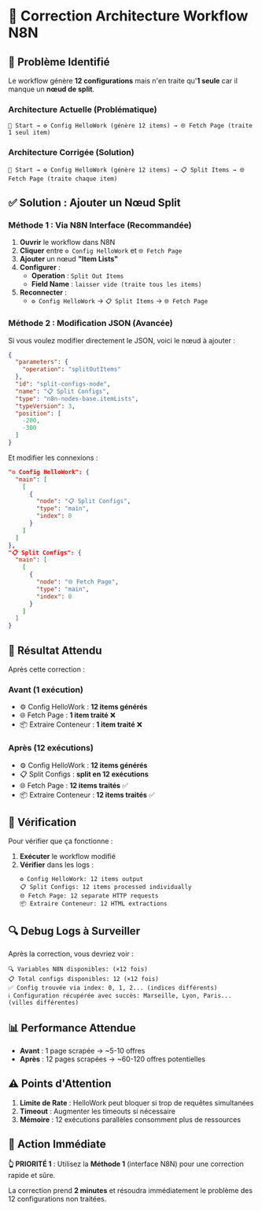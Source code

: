 # 🔧 Correction Architecture Workflow N8N

## 🔴 **Problème Identifié**

Le workflow génère **12 configurations** mais n'en traite qu'**1 seule** car il manque un **nœud de split**.

### Architecture Actuelle (Problématique)
```
🚀 Start → ⚙️ Config HelloWork (génère 12 items) → 🌐 Fetch Page (traite 1 seul item)
```

### Architecture Corrigée (Solution)
```
🚀 Start → ⚙️ Config HelloWork (génère 12 items) → 📋 Split Items → 🌐 Fetch Page (traite chaque item)
```

## ✅ **Solution : Ajouter un Nœud Split**

### **Méthode 1 : Via N8N Interface (Recommandée)**

1. **Ouvrir** le workflow dans N8N
2. **Cliquer** entre `⚙️ Config HelloWork` et `🌐 Fetch Page`
3. **Ajouter** un nœud **"Item Lists"**
4. **Configurer** :
   - **Operation** : `Split Out Items`
   - **Field Name** : `laisser vide (traite tous les items)`
5. **Reconnecter** :
   - `⚙️ Config HelloWork` → `📋 Split Items` → `🌐 Fetch Page`

### **Méthode 2 : Modification JSON (Avancée)**

Si vous voulez modifier directement le JSON, voici le nœud à ajouter :

```json
{
  "parameters": {
    "operation": "splitOutItems"
  },
  "id": "split-configs-node",
  "name": "📋 Split Configs",
  "type": "n8n-nodes-base.itemLists",
  "typeVersion": 3,
  "position": [
    -200,
    -300
  ]
}
```

Et modifier les connexions :

```json
"⚙️ Config HelloWork": {
  "main": [
    [
      {
        "node": "📋 Split Configs",
        "type": "main",
        "index": 0
      }
    ]
  ]
},
"📋 Split Configs": {
  "main": [
    [
      {
        "node": "🌐 Fetch Page",
        "type": "main",
        "index": 0
      }
    ]
  ]
}
```

## 🎯 **Résultat Attendu**

Après cette correction :

### **Avant** (1 exécution)
- ⚙️ Config HelloWork : **12 items générés**
- 🌐 Fetch Page : **1 item traité** ❌
- 📦 Extraire Conteneur : **1 item traité** ❌

### **Après** (12 exécutions)
- ⚙️ Config HelloWork : **12 items générés**
- 📋 Split Configs : **split en 12 exécutions**
- 🌐 Fetch Page : **12 items traités** ✅
- 📦 Extraire Conteneur : **12 items traités** ✅

## 🚀 **Vérification**

Pour vérifier que ça fonctionne :

1. **Exécuter** le workflow modifié
2. **Vérifier** dans les logs :
   ```
   ⚙️ Config HelloWork: 12 items output
   📋 Split Configs: 12 items processed individually
   🌐 Fetch Page: 12 separate HTTP requests
   📦 Extraire Conteneur: 12 HTML extractions
   ```

## 🔍 **Debug Logs à Surveiller**

Après la correction, vous devriez voir :

```
🔍 Variables N8N disponibles: (×12 fois)
📋 Total configs disponibles: 12 (×12 fois)
✅ Config trouvée via index: 0, 1, 2... (indices différents)
ℹ️ Configuration récupérée avec succès: Marseille, Lyon, Paris... (villes différentes)
```

## 📊 **Performance Attendue**

- **Avant** : 1 page scrapée → ~5-10 offres
- **Après** : 12 pages scrapées → ~60-120 offres potentielles

## ⚠️ **Points d'Attention**

1. **Limite de Rate** : HelloWork peut bloquer si trop de requêtes simultanées
2. **Timeout** : Augmenter les timeouts si nécessaire
3. **Mémoire** : 12 exécutions parallèles consomment plus de ressources

## 🎯 **Action Immédiate**

**👆 PRIORITÉ 1** : Utilisez la **Méthode 1** (interface N8N) pour une correction rapide et sûre.

La correction prend **2 minutes** et résoudra immédiatement le problème des 12 configurations non traitées.
